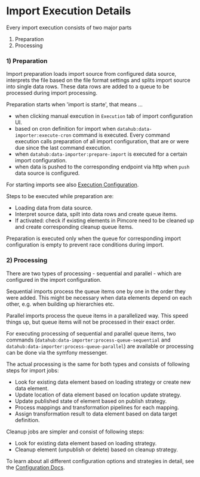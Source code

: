 # Import Execution Details

Every import execution consists of two major parts
1) Preparation
2) Processing 


### 1) Preparation
Import preparation loads import source from configured data source, interprets the file based on the file format settings
and splits import source into single data rows. These data rows are added to a queue to be processed during import processing. 

Preparation starts when 'import is starte', that means ...  
- when clicking manual execution in `Execution` tab of import configuration UI. 
- based on cron definition for import when `datahub:data-importer:execute-cron` command is executed. Every command execution calls
 preparation of all import configuration, that are or were due since the last command execution.  
- when `datahub:data-importer:prepare-import` is executed for a certain import configuration.
- when data is pushed to the corresponding endpoint via http when `push` data source is configured. 

For starting imports see also [Execution Configuration](./03_Configuration/07_Execution_Configuration.md).

Steps to be executed while preparation are: 
- Loading data from data source.
- Interpret source data, spilt into data rows and create queue items.
- If activated: check if existing elements in Pimcore need to be cleaned up and create corresponding cleanup queue items. 

Preparation is executed only when the queue for corresponding import configuration is empty to prevent race conditions 
during import.  


### 2) Processing

There are two types of processing - sequential and parallel - which are configured in the import configuration. 

Sequential imports process the queue items one by one in the order they were added. This might be necessary when data elements
depend on each other, e.g. when building up hierarchies etc. 

Parallel imports process the queue items in a parallelized way. This speed things up, but queue items will not be processed
in their exact order. 

For executing processing of sequential and parallel queue items, two commands 
(`datahub:data-importer:process-queue-sequential` and `datahub:data-importer:process-queue-parallel`) are available or 
processing can be done via the symfony messenger.

The actual processing is the same for both types and consists of following steps for import jobs: 
- Look for existing data element based on loading strategy or create new data element.
- Update location of data element based on location update strategy.
- Update published state of element based on publish strategy.
- Process mappings and transformation pipelines for each mapping.
- Assign transformation result to data element based on data target definition.

Cleanup jobs are simpler and consist of following steps: 
- Look for existing data element based on loading strategy.
- Cleanup element (unpublish or delete) based on cleanup strategy.

To learn about all different configuration options and strategies in detail, see the [Configuration Docs](./03_Configuration/README.md).
